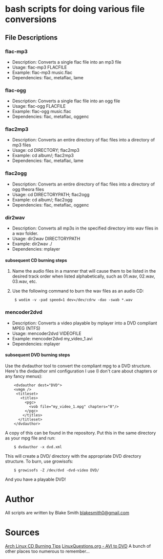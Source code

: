 # bash scripts for doing various file conversions

## File Descriptions

### flac-mp3

- Description: Converts a single flac file into an mp3 file
- Usage: flac-mp3 FLACFILE
- Example: flac-mp3 music.flac
- Dependencies: flac, metaflac, lame

### flac-ogg

- Description: Converts a single flac file into an ogg file
- Usage: flac-ogg FLACFILE
- Example: flac-ogg music.flac
- Dependencies: flac, metaflac, oggenc

### flac2mp3

- Description: Converts an entire directory of flac files into a directory of mp3 files
- Usage: cd DIRECTORY; flac2mp3
- Example: cd album/; flac2mp3
- Dependencies: flac, metaflac, lame

### flac2ogg

- Description: Converts an entire directory of flac files into a directory of ogg theora files
- Usage: cd DIRECTORYPATH; flac2ogg
- Example: cd album/; flac2ogg
- Dependencies: flac, metaflac, oggenc

### dir2wav

- Description: Converts all mp3s in the specified directory into wav files in a wav folder.
- Usage: dir2wav DIRECTORYPATH
- Example: dir2wav ./
- Dependencies: mplayer

#### subsequent CD burning steps

1. Name the audio files in a manner that will cause them to be listed in the desired track order when listed alphabetically, such as 01.wav, 02.wav, 03.wav, etc.
2. Use the following command to burn the wav files as an audio CD: 

		$ wodim -v -pad speed=1 dev=/dev/cdrw -dao -swab *.wav

### mencoder2dvd

- Description: Converts a video playable by mplayer into a DVD compliant MPEG (NTFS)
- Usage: mencoder2dvd VIDEOFILE
- Example: mencoder2dvd my_video_1.avi
- Dependencies: mplayer

#### subsequent DVD burning steps

Use the dvdauthor tool to convert the compliant mpg to a DVD structure. Here's the dvdauthor xml configuration I use (I don't care about chapters or any fancy menus):

		<dvdauthor dest="DVD">
		<vmgm />
		 <titleset>
		   <titles>
		     <pgc>
		       <vob file="my_video_1.mpg" chapters="0"/>
		     </pgc>
		    </titles>
		  </titleset>
		</dvdauthor>

A copy of this can be found in the repository. Put this in the same directory as your mpg file and run:

		$ dvdauthor -x dvd.xml

This will create a DVD/ directory with the appropriate DVD directory structure. To burn, use growisofs:

		$ growisofs -Z /dev/dvd -dvd-video DVD/

And you have a playable DVD!

# Author

All scripts are written by Blake Smith <blakesmith0@gmail.com>

# Sources

[Arch Linux CD Burning Tips](http://wiki.archlinux.org/index.php/CD_Burning_Tips)
[LinuxQuestions.org - AVI to DVD](http://www.linuxquestions.org/questions/linux-software-2/avi-to-dvd-358548/)
A bunch of other places too numerous to remember...

